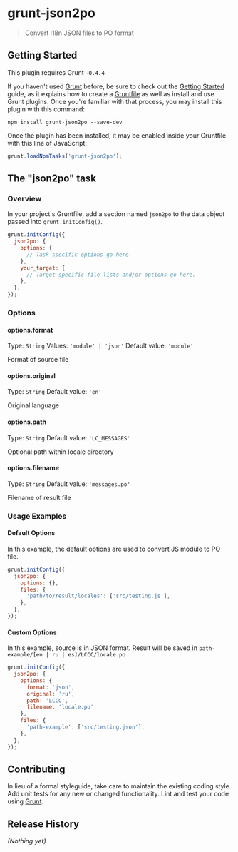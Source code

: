 # grunt-json2po

> Convert i18n JSON files to PO format

## Getting Started
This plugin requires Grunt `~0.4.4`

If you haven't used [Grunt](http://gruntjs.com/) before, be sure to check out the [Getting Started](http://gruntjs.com/getting-started) guide, as it explains how to create a [Gruntfile](http://gruntjs.com/sample-gruntfile) as well as install and use Grunt plugins. Once you're familiar with that process, you may install this plugin with this command:

```shell
npm install grunt-json2po --save-dev
```

Once the plugin has been installed, it may be enabled inside your Gruntfile with this line of JavaScript:

```js
grunt.loadNpmTasks('grunt-json2po');
```

## The "json2po" task

### Overview
In your project's Gruntfile, add a section named `json2po` to the data object passed into `grunt.initConfig()`.

```js
grunt.initConfig({
  json2po: {
    options: {
      // Task-specific options go here.
    },
    your_target: {
      // Target-specific file lists and/or options go here.
    },
  },
});
```

### Options

#### options.format
Type: `String`
Values: `'module' | 'json'`
Default value: `'module'`

Format of source file

#### options.original
Type: `String`
Default value: `'en'`

Original language

#### options.path
Type: `String`
Default value: `'LC_MESSAGES'`

Optional path within locale directory

#### options.filename
Type: `String`
Default value: `'messages.po'`

Filename of result file

### Usage Examples

#### Default Options
In this example, the default options are used to convert JS module to PO file.

```js
grunt.initConfig({
  json2po: {
    options: {},
    files: {
      'path/to/result/locales': ['src/testing.js'],
    },
  },
});
```

#### Custom Options
In this example, source is in JSON format. Result will be saved in `path-example/[en | ru | es]/LCCC/locale.po`

```js
grunt.initConfig({
  json2po: {
    options: {
      format: 'json',
      original: 'ru',
      path: 'LCCC',
      filename: 'locale.po'
    },
    files: {
      'path-example': ['src/testing.json'],
    },
  },
});
```

## Contributing
In lieu of a formal styleguide, take care to maintain the existing coding style. Add unit tests for any new or changed functionality. Lint and test your code using [Grunt](http://gruntjs.com/).

## Release History
_(Nothing yet)_
